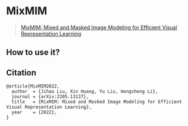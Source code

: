# MixMIM

> [MixMIM: Mixed and Masked Image Modeling for Efficient Visual Representation Learning](https://arxiv.org/abs/2205.13137)



## How to use it?



## Citation

```
@article{MixMIM2022,
  author  = {Jihao Liu, Xin Huang, Yu Liu, Hongsheng Li},
  journal = {arXiv:2205.13137},
  title   = {MixMIM: Mixed and Masked Image Modeling for Efficient Visual Representation Learning},
  year    = {2022},
}
```
